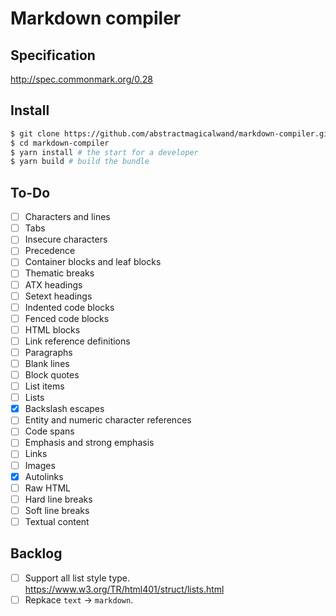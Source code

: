 # Markdown compiler

## Specification
http://spec.commonmark.org/0.28

## Install
```sh
$ git clone https://github.com/abstractmagicalwand/markdown-compiler.git
$ cd markdown-compiler
$ yarn install # the start for a developer
$ yarn build # build the bundle
```

## To-Do
- [ ] Characters and lines
- [ ] Tabs
- [ ] Insecure characters
- [ ] Precedence
- [ ] Container blocks and leaf blocks
- [ ] Thematic breaks
- [ ] ATX headings
- [ ] Setext headings
- [ ] Indented code blocks
- [ ] Fenced code blocks
- [ ] HTML blocks
- [ ] Link reference definitions
- [ ] Paragraphs
- [ ] Blank lines
- [ ] Block quotes
- [ ] List items
- [ ] Lists
- [x] Backslash escapes
- [ ] Entity and numeric character references
- [ ] Code spans
- [ ] Emphasis and strong emphasis
- [ ] Links
- [ ] Images
- [x] Autolinks
- [ ] Raw HTML
- [ ] Hard line breaks
- [ ] Soft line breaks
- [ ] Textual content

## Backlog
- [ ] Support all list style type. https://www.w3.org/TR/html401/struct/lists.html
- [ ] Repkace `text` -> `markdown`.
